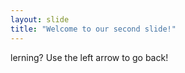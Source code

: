 ```yaml
---
layout: slide
title: "Welcome to our second slide!"
---
```

lerning?
Use the left arrow to go back!
